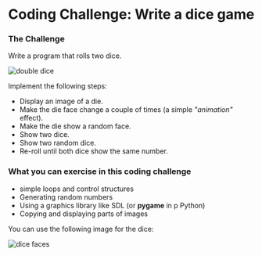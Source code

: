 # Coding Challenge: Write a dice game

### The Challenge

Write a program that rolls two dice.

![double dice](images/double_dice.png)

Implement the following steps:

* Display an image of a die.
* Make the die face change a couple of times (a simple *"animation"* effect).
* Make the die show a random face.
* Show two dice.
* Show two random dice.
* Re-roll until both dice show the same number.

### What you can exercise in this coding challenge

* simple loops and control structures
* Generating random numbers
* Using a graphics library like SDL (or **pygame** in p Python)
* Copying and displaying parts of images

You can use the following image for the dice:

![dice faces](images/pillow_dice.png)
